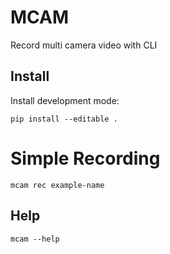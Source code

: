 # MCAM

Record multi camera video with CLI

## Install

Install development mode:

```shell
pip install --editable .
```

# Simple Recording

```shell
mcam rec example-name
```

## Help

```shell
mcam --help
```
